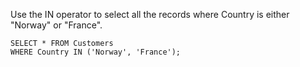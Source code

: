 Use the IN operator to select all the records where Country is either "Norway" or "France".

    SELECT * FROM Customers
    WHERE Country IN ('Norway', 'France');
